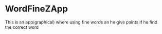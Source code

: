# WordFineZApp
This is an app(graphical) where using fine words an he give points if he find the correct word
